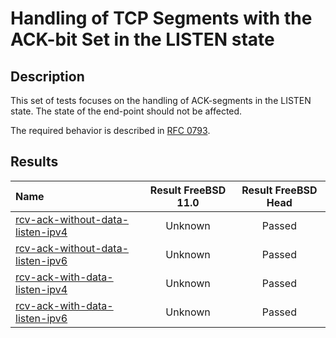 # Handling of TCP Segments with the ACK-bit Set in the LISTEN state

## Description
This set of tests focuses on the handling of ACK-segments in the LISTEN state.
The state of the end-point should not be affected.

The required behavior is described in [RFC 0793](https://tools.ietf.org/html/rfc793#section-3.9).

## Results

| Name                                                                                                                                                                               | Result FreeBSD 11.0 | Result FreeBSD Head |
|:-----------------------------------------------------------------------------------------------------------------------------------------------------------------------------------|:-------------------:|:-------------------:|
|[rcv-ack-without-data-listen-ipv4](rcv-ack-without-data-listen-ipv4.pkt "Ensure that the reception of a ACK-segment in the LISTEN state does trigger the sending of a RST-segment") | Unknown             | Passed              |
|[rcv-ack-without-data-listen-ipv6](rcv-ack-without-data-listen-ipv6.pkt "Ensure that the reception of a ACK-segment in the LISTEN state does trigger the sending of a RST-segment") | Unknown             | Passed              |
|[rcv-ack-with-data-listen-ipv4](rcv-ack-with-data-listen-ipv4.pkt "Ensure that the reception of a ACK-segment in the LISTEN state does trigger the sending of a RST-segment")       | Unknown             | Passed              |
|[rcv-ack-with-data-listen-ipv6](rcv-ack-with-data-listen-ipv6.pkt "Ensure that the reception of a ACK-segment in the LISTEN state does trigger the sending of a RST-segment")       | Unknown             | Passed              |
